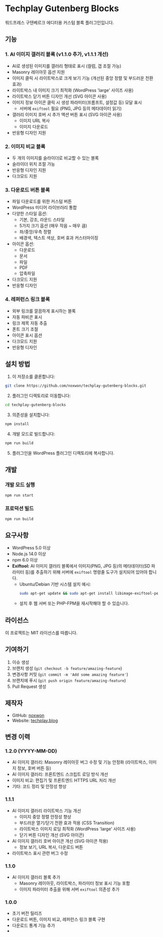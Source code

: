 # Techplay Gutenberg Blocks

워드프레스 구텐베르크 에디터용 커스텀 블록 플러그인입니다.

## 기능

### 1. AI 이미지 갤러리 블록 (v1.1.0 추가, v1.1.1 개선)
- AI로 생성된 이미지를 갤러리 형태로 표시 (컬럼, 갭 조절 가능)
- Masonry 레이아웃 옵션 지원
- 이미지 클릭 시 라이트박스로 크게 보기 기능 (개선된 중앙 정렬 및 부드러운 전환 효과)
- 라이트박스 내 이미지 크기 최적화 (WordPress 'large' 사이즈 사용)
- 라이트박스 닫기 버튼 디자인 개선 (SVG 아이콘 사용)
- 이미지 정보 아이콘 클릭 시 생성 파라미터(프롬프트, 설정값 등) 모달 표시
  - 서버에 `exiftool` 필요 (PNG, JPG 등의 메타데이터 읽기)
- 갤러리 이미지 호버 시 추가 액션 버튼 표시 (SVG 아이콘 사용)
  - 이미지 URL 복사
  - 이미지 다운로드
- 반응형 디자인 지원

### 2. 이미지 비교 블록
- 두 개의 이미지를 슬라이더로 비교할 수 있는 블록
- 슬라이더 위치 조절 가능
- 반응형 디자인 지원
- 다크모드 지원

### 3. 다운로드 버튼 블록
- 파일 다운로드를 위한 커스텀 버튼
- WordPress 미디어 라이브러리 통합
- 다양한 스타일 옵션:
  - 기본, 강조, 라운드 스타일
  - 5가지 크기 옵션 (매우 작음 ~ 매우 큼)
  - 좌/중앙/우측 정렬
  - 배경색, 텍스트 색상, 호버 효과 커스터마이징
- 아이콘 옵션:
  - 다운로드
  - 문서
  - 파일
  - PDF
  - 압축파일
- 다크모드 지원
- 반응형 디자인

### 4. 레퍼런스 링크 블록
- 외부 링크를 깔끔하게 표시하는 블록
- 자동 파비콘 표시
- 링크 제목 자동 추출
- 폰트 크기 조절
- 아이콘 표시 옵션
- 다크모드 지원
- 반응형 디자인

## 설치 방법

1. 이 저장소를 클론합니다:
```bash
git clone https://github.com/noxwon/techplay-gutenberg-blocks.git
```

2. 플러그인 디렉토리로 이동합니다:
```bash
cd techplay-gutenberg-blocks
```

3. 의존성을 설치합니다:
```bash
npm install
```

4. 개발 모드로 빌드합니다:
```bash
npm run build
```

5. 플러그인을 WordPress 플러그인 디렉토리에 복사합니다.

## 개발

### 개발 모드 실행
```bash
npm run start
```

### 프로덕션 빌드
```bash
npm run build
```

## 요구사항

- WordPress 5.0 이상
- Node.js 14.0 이상
- npm 6.0 이상
- **Exiftool:** AI 이미지 갤러리 블록에서 이미지(PNG, JPG 등)의 메타데이터(SD 파라미터 등)를 추출하기 위해 서버에 `exiftool` 명령줄 도구가 설치되어 있어야 합니다.
    - Ubuntu/Debian 기반 시스템 설치 예시:
      ```bash
      sudo apt-get update && sudo apt-get install libimage-exiftool-perl
      ```
    - 설치 후 웹 서버 또는 PHP-FPM을 재시작해야 할 수 있습니다.

## 라이선스

이 프로젝트는 MIT 라이선스를 따릅니다.

## 기여하기

1. 이슈 생성
2. 브랜치 생성 (`git checkout -b feature/amazing-feature`)
3. 변경사항 커밋 (`git commit -m 'Add some amazing feature'`)
4. 브랜치에 푸시 (`git push origin feature/amazing-feature`)
5. Pull Request 생성

## 제작자
- GitHub: [noxwon](https://github.com/noxwon)
- Website: [techplay.blog](https://techplay.blog)

## 변경 이력

### 1.2.0 (YYYY-MM-DD)
* AI 이미지 갤러리: Masonry 레이아웃 버그 수정 및 기능 안정화 (라이트박스, 이미지 정보, 호버 버튼 등)
* AI 이미지 갤러리: 프론트엔드 스크립트 로딩 방식 개선
* 이미지 비교: 편집기 및 프론트엔드 HTTPS URL 처리 개선
* 기타: 코드 정리 및 안정성 향상

### 1.1.1
- AI 이미지 갤러리 라이트박스 기능 개선
  - 이미지 중앙 정렬 안정성 향상
  - 부드러운 열기/닫기 전환 효과 적용 (CSS Transition)
  - 라이트박스 이미지 로딩 최적화 (WordPress 'large' 사이즈 사용)
  - 닫기 버튼 디자인 개선 (SVG 아이콘)
- AI 이미지 갤러리 호버 아이콘 개선 (SVG 아이콘 적용)
  - 정보 보기, URL 복사, 다운로드 버튼
- 라이트박스 표시 관련 버그 수정

### 1.1.0
- AI 이미지 갤러리 블록 추가
  - Masonry 레이아웃, 라이트박스, 파라미터 정보 표시 기능 포함
  - 이미지 파라미터 추출을 위해 서버 `exiftool` 의존성 추가

### 1.0.0
- 초기 버전 릴리즈
- 다운로드 버튼, 이미지 비교, 레퍼런스 링크 블록 구현
- 다운로드 통계 기능 추가 
-
